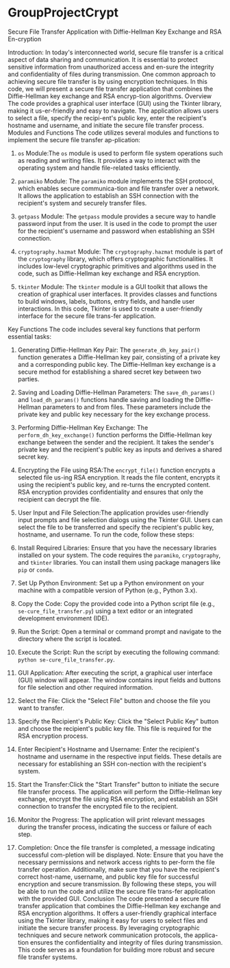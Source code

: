 # GroupProjectCrypt
Secure File Transfer Application with Diffie-Hellman Key Exchange and RSA En-cryption

Introduction:
In today's interconnected world, secure file transfer is a critical aspect of data sharing and communication. It is essential to protect sensitive information from unauthorized access and en-sure the integrity and confidentiality of files during transmission. One common approach to achieving secure file transfer is by using encryption techniques. In this code, we will present a secure file transfer application that combines the Diffie-Hellman key exchange and RSA encryp-tion algorithms.
Overview
The code provides a graphical user interface (GUI) using the Tkinter library, making it us-er-friendly and easy to navigate. The application allows users to select a file, specify the recipi-ent's public key, enter the recipient's hostname and username, and initiate the secure file transfer process.
Modules and Functions
The code utilizes several modules and functions to implement the secure file transfer ap-plication:
1. `os` Module:The `os` module is used to perform file system operations such as reading and writing files. It provides a way to interact with the operating system and handle file-related tasks efficiently.
2. `paramiko` Module:
The `paramiko` module implements the SSH protocol, which enables secure communica-tion and file transfer over a network. It allows the application to establish an SSH connection with the recipient's system and securely transfer files.
3. `getpass` Module:
The `getpass` module provides a secure way to handle password input from the user. It is used in the code to prompt the user for the recipient's username and password when establishing an SSH connection.

4. `cryptography.hazmat` Module:
The `cryptography.hazmat` module is part of the `cryptography` library, which offers cryptographic functionalities. It includes low-level cryptographic primitives and algorithms used in the code, such as Diffie-Hellman key exchange and RSA encryption.

5. `tkinter` Module:
The `tkinter` module is a GUI toolkit that allows the creation of graphical user interfaces. It provides classes and functions to build windows, labels, buttons, entry fields, and handle user interactions. In this code, Tkinter is used to create a user-friendly interface for the secure file trans-fer application.

Key Functions
The code includes several key functions that perform essential tasks:
1. Generating Diffie-Hellman Key Pair:
The `generate_dh_key_pair()` function generates a Diffie-Hellman key pair, consisting of a private key and a corresponding public key. The Diffie-Hellman key exchange is a secure method for establishing a shared secret key between two parties.

2. Saving and Loading Diffie-Hellman Parameters:
The `save_dh_params()` and `load_dh_params()` functions handle saving and loading the Diffie-Hellman parameters to and from files. These parameters include the private key and public key necessary for the key exchange process.
3. Performing Diffie-Hellman Key Exchange:
The `perform_dh_key_exchange()` function performs the Diffie-Hellman key exchange between the sender and the recipient. It takes the sender's private key and the recipient's public key as inputs and derives a shared secret key.
4. Encrypting the File using RSA:The `encrypt_file()` function encrypts a selected file us-ing RSA encryption. It reads the file content, encrypts it using the recipient's public key, and re-turns the encrypted content. RSA encryption provides confidentiality and ensures that only the recipient can decrypt the file.
5. User Input and File Selection:The application provides user-friendly input prompts and file selection dialogs using the Tkinter GUI. Users can select the file to be transferred and specify the recipient's public key, hostname, and username.
To run the code, follow these steps:
1. Install Required Libraries:   Ensure that you have the necessary libraries installed on your system. The code requires the `paramiko`, `cryptography`, and `tkinter` libraries. You can install them using package managers like `pip` or `conda`.
2. Set Up Python Environment: Set up a Python environment on your machine with a compatible version of Python (e.g., Python 3.x).
3. Copy the Code:  Copy the provided code into a Python script file (e.g., `se-cure_file_transfer.py`) using a text editor or an integrated development environment (IDE).
4. Run the Script: Open a terminal or command prompt and navigate to the directory where the script is located.
5. Execute the Script: Run the script by executing the following command: `python se-cure_file_transfer.py`.
6. GUI Application:   After executing the script, a graphical user interface (GUI) window will appear. The window contains input fields and buttons for file selection and other required information.

7. Select the File:  Click the "Select File" button and choose the file you want to transfer.
8. Specify the Recipient's Public Key: Click the "Select Public Key" button and choose the recipient's public key file. This file is required for the RSA encryption process.
9. Enter Recipient's Hostname and Username: Enter the recipient's hostname and username in the respective input fields. These details are necessary for establishing an SSH con-nection with the recipient's system.

10. Start the Transfer:Click the "Start Transfer" button to initiate the secure file transfer process. The application will perform the Diffie-Hellman key exchange, encrypt the file using RSA encryption, and establish an SSH connection to transfer the encrypted file to the recipient.
11. Monitor the Progress:  The application will print relevant messages during the transfer process, indicating the success or failure of each step.
12. Completion: Once the file transfer is completed, a message indicating successful com-pletion will be displayed.
Note: Ensure that you have the necessary permissions and network access rights to per-form the file transfer operation. Additionally, make sure that you have the recipient's correct host-name, username, and public key file for successful encryption and secure transmission.
By following these steps, you will be able to run the code and utilize the secure file trans-fer application with the provided GUI.
Conclusion
The code presented a secure file transfer application that combines the Diffie-Hellman key exchange and RSA encryption algorithms. It offers a user-friendly graphical interface using the Tkinter library, making it easy for users to select files and initiate the secure transfer process. By leveraging cryptographic techniques and secure network communication protocols, the applica-tion ensures the confidentiality and integrity of files during transmission. This code serves as a foundation for building more robust and secure file transfer systems.

